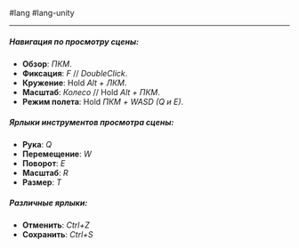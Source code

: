 #lang #lang-unity 

---
##### Навигация по просмотру сцены:

- **Обзор**: *ПКМ*.
- **Фиксация**: *F* // *DoubleClick*.
- **Кружение**: Hold *Alt + ЛКМ*.
- **Масштаб**: *Колесо* // Hold *Alt + ПКМ*.
- **Режим полета**: Hold *ПКМ + WASD (Q и E)*.

##### Ярлыки инструментов просмотра сцены:
- **Рука**: *Q*
- **Перемещение**: *W*
- **Поворот**: *E*
- **Масштаб**: *R*
- **Размер**: *Т*

##### Различные ярлыки:
- **Отменить**: *Ctrl+Z* 
- **Сохранить**: *Ctrl+S* 
